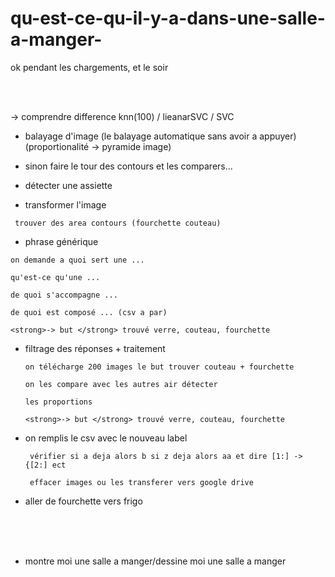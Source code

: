 # qu-est-ce-qu-il-y-a-dans-une-salle-a-manger-

ok pendant les chargements, et le soir

  <br> <br> 

  -> comprendre difference knn(100) / lieanarSVC / SVC

  - balayage d'image (le balayage automatique sans avoir a appuyer) (proportionalité -> pyramide image)
  
   - sinon faire le tour des contours et les comparers...

  - détecter une assiette

 -    transformer l'image
  
     trouver des area contours (fourchette couteau)

  -  phrase générique

    on demande a quoi sert une ...
    
    qu'est-ce qu'une ...
    
    de quoi s'accompagne ...
  
    de quoi est composé ... (csv a par)
  
    <strong>-> but </strong> trouvé verre, couteau, fourchette 

 -  filtrage des réponses + traitement
 
        on télécharge 200 images le but trouver couteau + fourchette
 
        on les compare avec les autres air détecter 
        
        les proportions
 
        <strong>-> but </strong> trouvé verre, couteau, fourchette 
 
 
 
 - on remplis le csv avec le nouveau label
  
        vérifier si a deja alors b si z deja alors aa et dire [1:] -> {[2:] ect
 
        effacer images ou les transferer vers google drive
 
 - aller de fourchette vers frigo
 
 
 <br><br><br>
 
 
 - montre moi une salle a manger/dessine moi une salle a manger
